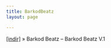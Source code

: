 ```yaml
---
title: BarkodBeatz
layout: page

---
```

<a href="https://cloud.mail.ru/public/f0d8187f42d2/BarkodBeatz%20-%20BarkodBeatz%20Vol.1" target="_blank">[indir]</a>  »  Barkod Beatz &#8211; Barkod Beatz V.1